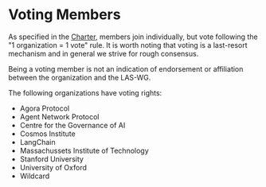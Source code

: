 # Voting Members

As specified in the [Charter](./charter.md), members join individually, but vote following the "1 organization = 1 vote" rule.
It is worth noting that voting is a last-resort mechanism and in general we strive for rough consensus.

Being a voting member is not an indication of endorsement or affiliation between the organization and the LAS-WG.

The following organizations have voting rights:
- Agora Protocol
- Agent Network Protocol
- Centre for the Governance of AI
- Cosmos Institute
- LangChain
- Massachussets Institute of Technology
- Stanford University
- University of Oxford
- Wildcard
